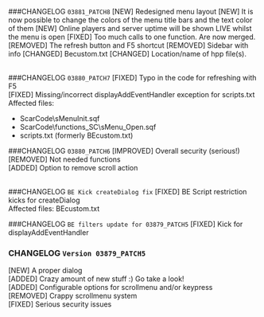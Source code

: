 ###CHANGELOG `03881_PATCH8`
[NEW] Redesigned menu layout
[NEW] It is now possible to change the colors of the menu title bars and the text color of them
[NEW] Online players and server uptime will be shown LIVE whilst the menu is open
[FIXED] Too much calls to one function. Are now merged.
[REMOVED] The refresh button and F5 shortcut
[REMOVED] Sidebar with info
[CHANGED] Becustom.txt
[CHANGED] Location/name of hpp file(s). <br /> <br />

###CHANGELOG `03880_PATCH7`
[FIXED] Typo in the code for refreshing with F5 <br />
[FIXED] Missing/incorrect displayAddEventHandler exception for scripts.txt <br />
Affected files: <br />
- ScarCode\sMenuInit.sqf
- ScarCode\functions_SC\sMenu_Open.sqf
- scripts.txt (formerly BEcustom.txt)

###CHANGELOG `03880_PATCH6`
[IMPROVED] Overall security (serious!) <br />
[REMOVED] Not needed functions <br />
[ADDED] Option to remove scroll action <br /> <br />

###CHANGELOG `BE Kick createDialog fix`
[FIXED] BE Script restriction kicks for createDialog <br />
Affected files: BEcustom.txt

###CHANGELOG `BE filters update for 03879_PATCH5`
[FIXED] Kick for displayAddEventHandler

### CHANGELOG `Version 03879_PATCH5` <br />
[NEW] A proper dialog <br />
[ADDED] Crazy amount of new stuff :) Go take a look! <br />
[ADDED] Configurable options for scrollmenu and/or keypress <br />
[REMOVED] Crappy scrollmenu system <br />
[FIXED] Serious security issues
